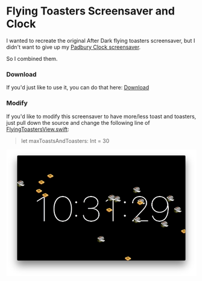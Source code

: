 # Flying Toasters Screensaver and Clock

I wanted to recreate the original After Dark flying toasters screensaver, but I didn't want to give up my [Padbury Clock screensaver](http://padbury.me/clock/).

So I combined them.

### Download

If you'd just like to use it, you can do that here: [Download](https://github.com/jamesmillerio/flying-toasters-clock/raw/master/dist/Flying%20Toasters%20Clock.zip)

### Modify

If you'd like to modify this screensaver to have more/less toast and toasters, just pull down the source and change the following line of [FlyingToastersView.swift](https://github.com/jamesmillerio/flying-toasters-clock/blob/master/flyingtoasters/FlyingToasterView.swift):

> let maxToastsAndToasters: Int = 30

![Flying Toasters!](https://raw.githubusercontent.com/jamesmillerio/flying-toasters-clock/master/screenshot.png)
